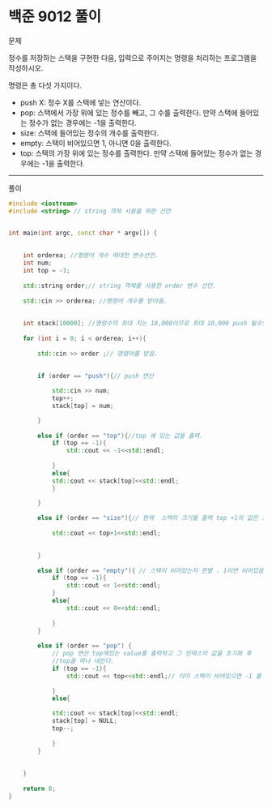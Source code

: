 # 백준 9012 풀이

문제

정수를 저장하는 스택을 구현한 다음, 입력으로 주어지는 명령을 처리하는 프로그램을 작성하시오.

명령은 총 다섯 가지이다.

- push X: 정수 X를 스택에 넣는 연산이다.
- pop: 스택에서 가장 위에 있는 정수를 빼고, 그 수를 출력한다. 만약 스택에 들어있는 정수가 없는 경우에는 -1을 출력한다.
- size: 스택에 들어있는 정수의 개수를 출력한다.
- empty: 스택이 비어있으면 1, 아니면 0을 출력한다.
- top: 스택의 가장 위에 있는 정수를 출력한다. 만약 스택에 들어있는 정수가 없는 경우에는 -1을 출력한다.

------

풀이

```c++
#include <iostream>
#include <string> // string 객체 사용을 위한 선언


int main(int argc, const char * argv[]) {
    
    
    int orderea; //명령어 개수 에대한 변수선언.
    int num;
    int top = -1;
    
    std::string order;// string 객체를 사용한 order 변수 선언.
    
    std::cin >> orderea; //명령어 개수를 받아옴.
    
    
    int stack[10000]; //명령수의 최대 치는 10,000이므로 최대 10,000 push 될수있어 10,000크기 배열선언
    
    for (int i = 0; i < orderea; i++){
        
        std::cin >> order ;// 명령어를 받음.
        
     
        if (order == "push"){// push 연산

            std::cin >> num;
            top++;
            stack[top] = num;

        }
        
        else if (order == "top"){//top 에 있는 값을 출력.
            if (top == -1){
                std::cout << -1<<std::endl;
                
            }
            else{
            std::cout << stack[top]<<std::endl;
            }

        }
        
        else if (order == "size"){// 현재  스택의 크기를 출력 top +1의 값은 스택의 크기
            
            std::cout << top+1<<std::endl;
           

        }
        
        else if (order == "empty"){ // 스택이 비어있는지 판별 . 1이면 비어있음 0이면 비어있지않음.
            if (top == -1){
                std::cout << 1<<std::endl;
            }
            else{
                std::cout << 0<<std::endl;
            
            }
        }
        
        else if (order == "pop") {
            // pop 연산 top에있는 value를 출력하고 그 인덱스의 값을 초기화 후 
            //top을 하나 내린다.
            if (top == -1){
                std::cout << top<<std::endl;// 이미 스택이 비어있으면 -1 를 출력.
                
            }
            else{

            std::cout << stack[top]<<std::endl;
            stack[top] = NULL;
            top--;
       
            }
        }
        
        
    }
   
    return 0;
}

```





